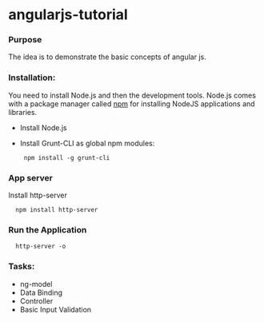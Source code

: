 # angularjs-tutorial

### Purpose
The idea is to demonstrate the basic concepts of angular js.

### Installation:

You need to install Node.js and then the development tools. Node.js comes with a package manager called [npm](http://npmjs.org) for installing NodeJS applications and libraries.

* Install Node.js
* Install Grunt-CLI as global npm modules:

   ```
    npm install -g grunt-cli 
   ```
   
### App server
  Install http-server 
  
  ```
    npm install http-server
  ```
  
### Run the Application

  ```
    http-server -o
  ```
  
### Tasks:
* ng-model
* Data Binding  
* Controller
* Basic Input Validation
